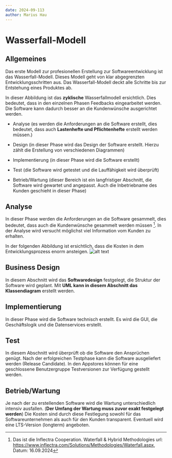 ```yaml
---
date: 2024-09-113
author: Marius Hau
---
```


# Wasserfall-Modell

## Allgemeines

Das erste Modell zur profesionellen Erstellung zur Softwareentwicklung ist das Wasserfall-Modell.
Dieses Modell geht von klar abgegrenzten Entwicklungsschritten aus. Das Wasserfall-Modell deckt alle Schritte bis zur Entstehung eines Produktes ab.



In dieser Abbildung ist das **zyklische** Wasserfallmodell ersichtlich. Dies bedeutet, dass in den einzelnen Phasen Feedbacks eingearbeitet werden. Die Software kann dadurch besser an die Kundenwünsche ausgerichtet werden.

- Analyse (es werden die Anforderungen an die Software erstellt, dies bedeutet, dass auch **Lastenhefte und Pflichtenhefte** erstellt werden müssen.)

- Design (in dieser Phase wird das Design der Software erstellt. Hierzu zählt die Erstellung von verschiedenen Diagrammen)

- Implementierung (in dieser Phase wird die Software erstellt)

- Test (die Software wird getestet und die Lauffähigkeit wird überprüft)

- Betrieb/Wartung (dieser Bereich ist ein langfristiger Abschnitt, die Software wird gewartet und angepasst. Auch die Inbetriebname des Kunden geschieht in dieser Phase)


## Analyse

In dieser Phase werden die Anforderungen an die Software gesammelt, dies bedeutet, dass auch die Kundenwünsche gesammelt werden müssen [^1].
In der Analyse wird versucht möglichst viel Information vom Kunden zu erhalten.

In der folgenden Abbildung ist ersichtlich, dass die Kosten in dem Entwicklungsprozess enorm ansteigen.
![alt text](/images/GraphicsViewer.png)

## Business Design
 
In diesem Abschnitt wird das **Softwaredesign** festgelegt, die Struktur der Software wird geplant. Mit **UML kann in diesem Abschnitt das Klassendiagram** erstellt werden. 

## Implementierung

In dieser Phase wird die Software technisch erstellt. Es wird die GUI, die Geschäftslogik und die Datenservices erstellt.

## Test

In diesem Abschnitt wird überprüft ob die Software den Ansprüchen genügt. Nach der erfolgreichen Testphase kann die Software ausgeliefert werden (Release Candidate). In den Appstores können für eine geschlossene Benutzergruppe Testversionen zur Verfügung gestellt werden.

## Betrieb/Wartung

Je nach der zu erstellenden Software wird die Wartung unterschiedlich intensiv ausfallen. (**Der Umfang der Wartung muss zuvor exakt festgelegt werden**)
Die Kosten sind durch diese Festlegung sowohl für das Softwareunternehmen als auch für den Kunden transparent. Eventuell wird eine LTS-Version (longterm) angeboten. 


[^1]: Das ist die Inflectra Cooperation. Waterfall & Hybrid Methodologies url: https://www.inflectra.com/Solutions/Methodologies/Waterfall.aspx, Datum: 16.09.2024

